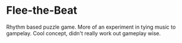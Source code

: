 # Flee-the-Beat

Rhythm based puzzle game. More of an experiment in tying music to gampelay. Cool concept, didn't really work out gameplay wise.
